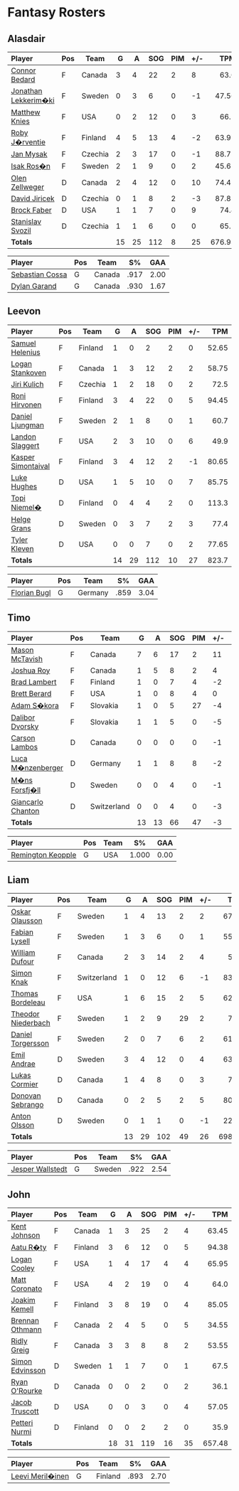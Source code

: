 # Fantasy Rosters
## Alasdair
| Player | Pos | Team | G | A | SOG | PIM | +/- | TPM |
| :----- | --- |  --- | - | - | --- | --- | --- | --: |
| [Connor Bedard](https://www.eliteprospects.com/player/535584/connor-bedard) | F |  Canada | 3 | 4 | 22 | 2 | 8 | 63.0 |
| [Jonathan Lekkerim�ki](https://www.eliteprospects.com/player/649220/jonathan-lekkerimaki) | F |  Sweden | 0 | 3 | 6 | 0 | -1 | 47.56 |
| [Matthew Knies](https://www.eliteprospects.com/player/292083/matthew-knies) | F |  USA | 0 | 2 | 12 | 0 | 3 | 66.2 |
| [Roby J�rventie](https://www.eliteprospects.com/player/534236/roby-jarventie) | F |  Finland | 4 | 5 | 13 | 4 | -2 | 63.97 |
| [Jan Mysak](https://www.eliteprospects.com/player/427906/jan-mysak) | F |  Czechia | 2 | 3 | 17 | 0 | -1 | 88.75 |
| [Isak Ros�n](https://www.eliteprospects.com/player/420269/isak-rosen) | F |  Sweden | 2 | 1 | 9 | 0 | 2 | 45.65 |
| [Olen Zellweger](https://www.eliteprospects.com/player/476596/olen-zellweger) | D |  Canada | 2 | 4 | 12 | 0 | 10 | 74.45 |
| [David Jiricek](https://www.eliteprospects.com/player/559522/david-jiricek) | D |  Czechia | 0 | 1 | 8 | 2 | -3 | 87.85 |
| [Brock Faber](https://www.eliteprospects.com/player/558598/brock-faber) | D |  USA | 1 | 1 | 7 | 0 | 9 | 74.4 |
| [Stanislav Svozil](https://www.eliteprospects.com/player/428002/stanislav-svozil) | D |  Czechia | 1 | 1 | 6 | 0 | 0 | 65.1 |
| **Totals** | | | 15 | 25 | 112 | 8 | 25 | 676.93 |

| Player | Pos | Team | S% | GAA |
| :----- | --- |  --- | -- | --: |
| [Sebastian Cossa](https://www.eliteprospects.com/player/476602/sebastian-cossa) | G |  Canada | .917 | 2.00 |
| [Dylan Garand](https://www.eliteprospects.com/player/473852/dylan-garand) | G |  Canada | .930 | 1.67 |
## Leevon
| Player | Pos | Team | G | A | SOG | PIM | +/- | TPM |
| :----- | --- |  --- | - | - | --- | --- | --- | --: |
| [Samuel Helenius](https://www.eliteprospects.com/player/554237/samuel-helenius) | F |  Finland | 1 | 0 | 2 | 2 | 0 | 52.65 |
| [Logan Stankoven](https://www.eliteprospects.com/player/556512/logan-stankoven) | F |  Canada | 1 | 3 | 12 | 2 | 2 | 58.75 |
| [Jiri Kulich](https://www.eliteprospects.com/player/579198/jiri-kulich) | F |  Czechia | 1 | 2 | 18 | 0 | 2 | 72.5 |
| [Roni Hirvonen](https://www.eliteprospects.com/player/448946/roni-hirvonen) | F |  Finland | 3 | 4 | 22 | 0 | 5 | 94.45 |
| [Daniel Ljungman](https://www.eliteprospects.com/player/463647/daniel-ljungman) | F |  Sweden | 2 | 1 | 8 | 0 | 1 | 60.7 |
| [Landon Slaggert](https://www.eliteprospects.com/player/418245/landon-slaggert) | F |  USA | 2 | 3 | 10 | 0 | 6 | 49.9 |
| [Kasper Simontaival](https://www.eliteprospects.com/player/397010/kasper-simontaival) | F |  Finland | 3 | 4 | 12 | 2 | -1 | 80.65 |
| [Luke Hughes](https://www.eliteprospects.com/player/526979/luke-hughes) | D |  USA | 1 | 5 | 10 | 0 | 7 | 85.75 |
| [Topi Niemel�](https://www.eliteprospects.com/player/499424/topi-niemela) | D |  Finland | 0 | 4 | 4 | 2 | 0 | 113.3 |
| [Helge Grans](https://www.eliteprospects.com/player/395302/helge-grans) | D |  Sweden | 0 | 3 | 7 | 2 | 3 | 77.4 |
| [Tyler Kleven](https://www.eliteprospects.com/player/536644/tyler-kleven) | D |  USA | 0 | 0 | 7 | 0 | 2 | 77.65 |
| **Totals** | | | 14 | 29 | 112 | 10 | 27 | 823.7 |

| Player | Pos | Team | S% | GAA |
| :----- | --- |  --- | -- | --: |
| [Florian Bugl](https://www.eliteprospects.com/player/382239/florian-bugl) | G |  Germany | .859 | 3.04 |
## Timo
| Player | Pos | Team | G | A | SOG | PIM | +/- | TPM |
| :----- | --- |  --- | - | - | --- | --- | --- | --: |
| [Mason McTavish](https://www.eliteprospects.com/player/479812/mason-mctavish) | F |  Canada | 7 | 6 | 17 | 2 | 11 | 72.95 |
| [Joshua Roy](https://www.eliteprospects.com/player/483757/joshua-roy) | F |  Canada | 1 | 5 | 8 | 2 | 4 | 71.95 |
| [Brad Lambert](https://www.eliteprospects.com/player/414961/brad-lambert) | F |  Finland | 1 | 0 | 7 | 4 | -2 | 62.05 |
| [Brett Berard](https://www.eliteprospects.com/player/201740/brett-berard) | F |  USA | 1 | 0 | 8 | 4 | 0 | 61.05 |
| [Adam S�kora](https://www.eliteprospects.com/player/527426/adam-sykora) | F |  Slovakia | 1 | 0 | 5 | 27 | -4 | 52.78 |
| [Dalibor Dvorsky](https://www.eliteprospects.com/player/527424/dalibor-dvorsky) | F |  Slovakia | 1 | 1 | 5 | 0 | -5 | 61.93 |
| [Carson Lambos](https://www.eliteprospects.com/player/472875/carson-lambos) | D |  Canada | 0 | 0 | 0 | 0 | -1 | 8.0 |
| [Luca M�nzenberger](https://www.eliteprospects.com/player/407643/luca-munzenberger) | D |  Germany | 1 | 1 | 8 | 8 | -2 | 85.35 |
| [M�ns Forsfj�ll](https://www.eliteprospects.com/player/422034/mans-forsfjall) | D |  Sweden | 0 | 0 | 4 | 0 | -1 | 61.5 |
| [Giancarlo Chanton](https://www.eliteprospects.com/player/551665/giancarlo-chanton) | D |  Switzerland | 0 | 0 | 4 | 0 | -3 | 75.7 |
| **Totals** | | | 13 | 13 | 66 | 47 | -3 | 613.26 |

| Player | Pos | Team | S% | GAA |
| :----- | --- |  --- | -- | --: |
| [Remington Keopple](https://www.eliteprospects.com/player/597411/remington-keopple) | G |  USA | 1.000 | 0.00 |
## Liam
| Player | Pos | Team | G | A | SOG | PIM | +/- | TPM |
| :----- | --- |  --- | - | - | --- | --- | --- | --: |
| [Oskar Olausson](https://www.eliteprospects.com/player/430916/oskar-olausson) | F |  Sweden | 1 | 4 | 13 | 2 | 2 | 67.25 |
| [Fabian Lysell](https://www.eliteprospects.com/player/472769/fabian-lysell) | F |  Sweden | 1 | 3 | 6 | 0 | 1 | 55.85 |
| [William Dufour](https://www.eliteprospects.com/player/294583/william-dufour) | F |  Canada | 2 | 3 | 14 | 2 | 4 | 55.7 |
| [Simon Knak](https://www.eliteprospects.com/player/293158/simon-knak) | F |  Switzerland | 1 | 0 | 12 | 6 | -1 | 83.57 |
| [Thomas Bordeleau](https://www.eliteprospects.com/player/296636/thomas-bordeleau) | F |  USA | 1 | 6 | 15 | 2 | 5 | 62.65 |
| [Theodor Niederbach](https://www.eliteprospects.com/player/394717/theodor-niederbach) | F |  Sweden | 1 | 2 | 9 | 29 | 2 | 71.9 |
| [Daniel Torgersson](https://www.eliteprospects.com/player/407408/daniel-torgersson) | F |  Sweden | 2 | 0 | 7 | 6 | 2 | 61.05 |
| [Emil Andrae](https://www.eliteprospects.com/player/394716/emil-andrae) | D |  Sweden | 3 | 4 | 12 | 0 | 4 | 63.45 |
| [Lukas Cormier](https://www.eliteprospects.com/player/201780/lukas-cormier) | D |  Canada | 1 | 4 | 8 | 0 | 3 | 74.4 |
| [Donovan Sebrango](https://www.eliteprospects.com/player/397738/donovan-sebrango) | D |  Canada | 0 | 2 | 5 | 2 | 5 | 80.05 |
| [Anton Olsson](https://www.eliteprospects.com/player/420461/anton-olsson) | D |  Sweden | 0 | 1 | 1 | 0 | -1 | 22.45 |
| **Totals** | | | 13 | 29 | 102 | 49 | 26 | 698.32 |

| Player | Pos | Team | S% | GAA |
| :----- | --- |  --- | -- | --: |
| [Jesper Wallstedt](https://www.eliteprospects.com/player/394724/jesper-wallstedt) | G |  Sweden | .922 | 2.54 |
## John
| Player | Pos | Team | G | A | SOG | PIM | +/- | TPM |
| :----- | --- |  --- | - | - | --- | --- | --- | --: |
| [Kent Johnson](https://www.eliteprospects.com/player/521697/kent-johnson) | F |  Canada | 1 | 3 | 25 | 2 | 4 | 63.45 |
| [Aatu R�ty](https://www.eliteprospects.com/player/467384/aatu-raty) | F |  Finland | 3 | 6 | 12 | 0 | 5 | 94.38 |
| [Logan Cooley](https://www.eliteprospects.com/player/651538/logan-cooley) | F |  USA | 1 | 4 | 17 | 4 | 4 | 65.95 |
| [Matt Coronato](https://www.eliteprospects.com/player/462501/matt-coronato) | F |  USA | 4 | 2 | 19 | 0 | 4 | 64.0 |
| [Joakim Kemell](https://www.eliteprospects.com/player/526043/joakim-kemell) | F |  Finland | 3 | 8 | 19 | 0 | 4 | 85.05 |
| [Brennan Othmann](https://www.eliteprospects.com/player/529248/brennan-othmann) | F |  Canada | 2 | 4 | 5 | 0 | 5 | 34.55 |
| [Ridly Greig](https://www.eliteprospects.com/player/413174/ridly-greig) | F |  Canada | 3 | 3 | 8 | 8 | 2 | 53.55 |
| [Simon Edvinsson](https://www.eliteprospects.com/player/394730/simon-edvinsson) | D |  Sweden | 1 | 1 | 7 | 0 | 1 | 67.5 |
| [Ryan O'Rourke](https://www.eliteprospects.com/player/201939/ryan-o-rourke) | D |  Canada | 0 | 0 | 2 | 0 | 2 | 36.1 |
| [Jacob Truscott](https://www.eliteprospects.com/player/201776/jacob-truscott) | D |  USA | 0 | 0 | 3 | 0 | 4 | 57.05 |
| [Petteri Nurmi](https://www.eliteprospects.com/player/556753/petteri-nurmi) | D |  Finland | 0 | 0 | 2 | 2 | 0 | 35.9 |
| **Totals** | | | 18 | 31 | 119 | 16 | 35 | 657.48 |

| Player | Pos | Team | S% | GAA |
| :----- | --- |  --- | -- | --: |
| [Leevi Meril�inen](https://www.eliteprospects.com/player/499423/leevi-merilainen) | G |  Finland | .893 | 2.70 |